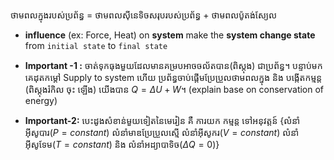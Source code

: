 

ថាមពលក្នុងរបស់ប្រព័ន្ធ​ = ថាមពលស៊ីនេទិចសរុបរបស់ប្រព័ន្ធ  + ថាមពលប៉ូតង់ស្យែល

- **influence** (ex: Force, Heat) on **system** make the **system change state** from `initial state` to `final state`
- **Important -1 :** ចាត់ទុកធុងមួយដែលមានគម្របអាចចល័តបាន(ពិស្តុង) ជាប្រព័ន្ធ។ បន្ទាប់មកគេដុតកម្តៅ Supply  to system
  ហើយ ប្រព័ន្ធចាប់ផ្តើមប្រែប្រួលថាមពលក្នុង  និង បង្កើតកម្មន្ត (ពិស្តុងរំកិល ចុះ ឡើង) យើងបាន $Q=\Delta U+W$។ (explain base on conservation of energy)

- **Important-2:** បេះដូងសំខាន់មួយទៀតនៃមេរៀន គឺ ការយក កម្មន្ត ទៅអនុវត្តន៍ {លំនាំអ៊ីសូបារ($P=constant$) លំនាំមាឌប្រែប្រួលស្មើ លំនាំអុីសូករ($V=constant$) លំនាំអ៊ីសូទែម($T=constant$) និង លំនាំអដ្យាបាទិច($\Delta Q = 0$)}
